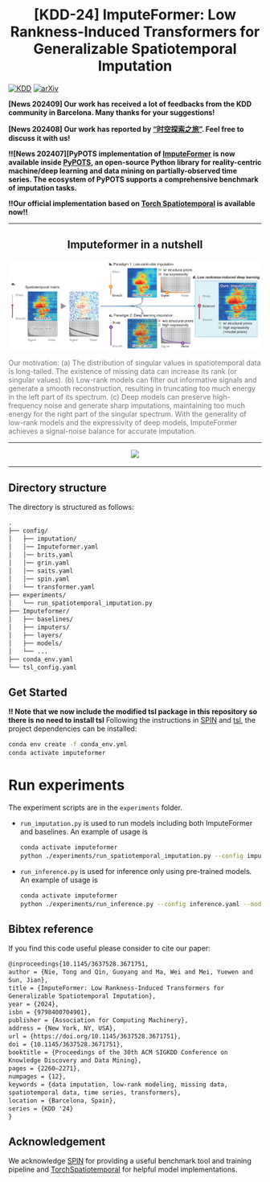 # <div align="center">[KDD-24] ImputeFormer: Low Rankness-Induced Transformers for Generalizable Spatiotemporal Imputation </div>

[![KDD](https://img.shields.io/badge/KDD-2024-blue.svg?style=flat-square)](https://dl.acm.org/doi/abs/10.1145/3637528.3671751)
[![arXiv](https://img.shields.io/static/v1?label=arXiv&message=ImputeFormer&color=red&logo=arxiv)](https://arxiv.org/abs/2312.01728)

**[News 202409] Our work has received a lot of feedbacks from the KDD community in Barcelona. Many thanks for your suggestions!**

**[News 202408] Our work has reported by [“时空探索之旅”](https://mp.weixin.qq.com/s/Bw1FE0KW--Wmjk2BlXXNGw). Feel free to discuss it with us!**

**‼️[News 202407][PyPOTS implementation of [ImputeFormer](https://github.com/WenjieDu/PyPOTS/tree/main/pypots/imputation/imputeformer) is now available inside [PyPOTS](https://github.com/WenjieDu/PyPOTS), an open-source Python library for reality-centric machine/deep learning and data mining on partially-observed time series. The ecosystem of PyPOTS supports a comprehensive benchmark of imputation tasks.**

**‼️Our official implementation based on [Torch Spatiotemporal](https://github.com/TorchSpatiotemporal/tsl) is available now!!**

---


<h2 align=center>Imputeformer in a nutshell</h2>

<div align=center>
	<img src="./Imputeformer_introduction.png" alt="Example of the sparse spatiotemporal attention layer."/>
	<p align=left style="color: #777">Our motivation: (a) The distribution of singular values in spatiotemporal data is long-tailed. The existence of missing data can increase its rank (or singular values). (b) Low-rank models can filter out informative signals and generate a smooth reconstruction, resulting in truncating too much energy in the left part of its spectrum. (c) Deep models can preserve high-frequency noise and generate sharp imputations, maintaining too much energy for the right part of the singular spectrum. With the generality of low-rank models and the expressivity of deep models, ImputeFormer achieves a signal-noise balance for accurate imputation.</p>
</div>

---
<div align="center">
    <img src="./kdd_poster.png" width="450" height="auto" />
    <p align="left" style="color: #777"></p>
</div>

---

## Directory structure

The directory is structured as follows:

```
.
├── config/
│   ├── imputation/
│   │── Imputeformer.yaml
│   │── brits.yaml
│   │── grin.yaml
│   │── saits.yaml
│   │── spin.yaml
│   └── transformer.yaml
├── experiments/
│   └── run_spatiotemporal_imputation.py
├── Imputeformer/
│   ├── baselines/
│   ├── imputers/
│   ├── layers/
│   ├── models/
│   └── ...
├── conda_env.yaml
└── tsl_config.yaml

```

## Get Started
**‼️ Note that we now include the modified tsl package in this repository so there is no need to install tsl**
Following the instructions in [SPIN](https://github.com/Graph-Machine-Learning-Group/spin) and [tsl](https://github.com/TorchSpatiotemporal), the project dependencies can be installed:

```bash
conda env create -f conda_env.yml
conda activate imputeformer
```


# Run experiments

The experiment scripts are in the `experiments` folder.

* `run_imputation.py` is used to run models including both ImputeFormer and baselines. An example of usage is

	```bash
	conda activate imputeformer
	python ./experiments/run_spatiotemporal_imputation.py --config imputation/imputeformer_la.yaml --model-name imputeformer --dataset-name la_block
	```

* `run_inference.py` is used for inference only using pre-trained models. An example of usage is

	```bash
	conda activate imputeformer
	python ./experiments/run_inference.py --config inference.yaml --model-name imputeformer --dataset-name la_point --exp-name {exp_name}
	```



## Bibtex reference

If you find this code useful please consider to cite our paper:

```
@inproceedings{10.1145/3637528.3671751,
author = {Nie, Tong and Qin, Guoyang and Ma, Wei and Mei, Yuewen and Sun, Jian},
title = {ImputeFormer: Low Rankness-Induced Transformers for Generalizable Spatiotemporal Imputation},
year = {2024},
isbn = {9798400704901},
publisher = {Association for Computing Machinery},
address = {New York, NY, USA},
url = {https://doi.org/10.1145/3637528.3671751},
doi = {10.1145/3637528.3671751},
booktitle = {Proceedings of the 30th ACM SIGKDD Conference on Knowledge Discovery and Data Mining},
pages = {2260–2271},
numpages = {12},
keywords = {data imputation, low-rank modeling, missing data, spatiotemporal data, time series, transformers},
location = {Barcelona, Spain},
series = {KDD '24}
}
```

## Acknowledgement

We acknowledge [SPIN](https://github.com/Graph-Machine-Learning-Group/spin) for providing a useful benchmark tool and training pipeline and [TorchSpatiotemporal](https://github.com/TorchSpatiotemporal) for helpful model implementations.
